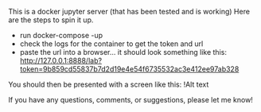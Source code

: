 This is a docker jupyter server (that has been tested and is working)
Here are the steps to spin it up.
- run docker-compose -up
- check the logs for the container to get the token and url
- paste the url into a browser... it should look something like this: http://127.0.0.1:8888/lab?token=9b859cd55837b7d2d19e4e54f6735532ac3e412ee97ab328

You should then be presented with a screen like this:
!Alt text

If you have any questions, comments, or suggestions, please let me know!
